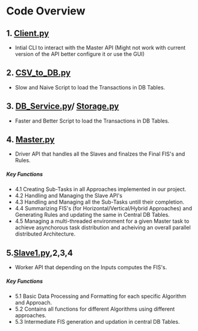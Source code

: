 # Code Overview
## 1. [Client.py](https://github.com/AbhishekSoni98/BE_Project/blob/master/Code/Client.py)
- Intial CLI to interact with the Master API (Might not work with current version of the API better configure it or use the GUI)
## 2. [CSV_to_DB.py](https://github.com/AbhishekSoni98/BE_Project/blob/master/Code/CSV_to_DB.py)
- Slow and Naive Script to load the Transactions in DB Tables.
## 3. [DB_Service.py](https://github.com/AbhishekSoni98/BE_Project/blob/master/Code/DB_Service.py)/ [Storage.py](https://github.com/AbhishekSoni98/BE_Project/blob/master/Code/Storage.py)
- Faster and Better Script to load the  Transactions in DB Tables.
## 4. [Master.py](https://github.com/AbhishekSoni98/BE_Project/blob/master/Code/Master.py)
- Driver API that handles all the Slaves and finalzes the Final FIS's and Rules.
##### Key Functions
- 4.1 Creating Sub-Tasks in all Approaches implemented in our project.
- 4.2 Handling and Managing the Slave API's
- 4.3 Handling and Managing all the Sub-Tasks untill their completion.
- 4.4 Summarizing FIS's (for Horizontal/Vertical/Hybrid Approaches) and Generating Rules and updating the same in Central DB Tables.
- 4.5 Managing a multi-threaded environment for a given Master task to achieve asynchorous task distribution and acheiving an overall parallel distributed Architecture.

## 5.[Slave1.py](https://github.com/AbhishekSoni98/BE_Project/blob/master/Code/Slave.py),2,3,4
- Worker API that depending on the Inputs computes the FIS's.
##### Key Functions
- 5.1 Basic Data Processing and Formatting for each specific Algorithm and Approach.
- 5.2 Contains all functions for different Algorithms using different approaches.
- 5.3 Intermediate FIS generation and updation in central DB Tables. 
